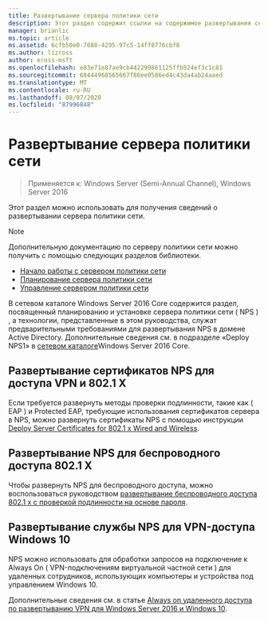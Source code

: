 ```yaml
---
title: Развертывание сервера политики сети
description: Этот раздел содержит ссылки на содержимое развертывания сервера политики сети для Windows Server 2016 и содержит ссылки на дополнительные рекомендации по NPS.
manager: brianlic
ms.topic: article
ms.assetid: 6cfb50e0-7088-4295-97c5-14ff8776cbf8
ms.author: lizross
author: eross-msft
ms.openlocfilehash: e83e71e87ae9cb442299861125ffb524ef3c1c81
ms.sourcegitcommit: 68444968565667f86ee0586ed4c43da4ab24aaed
ms.translationtype: MT
ms.contentlocale: ru-RU
ms.lasthandoff: 08/07/2020
ms.locfileid: "87996848"
---
```

# <a name="deploy-network-policy-server"></a>Развертывание сервера политики сети

>Применяется к: Windows Server (Semi-Annual Channel), Windows Server 2016

Этот раздел можно использовать для получения сведений о развертывании сервера политики сети.

>[!NOTE]
>Дополнительную документацию по серверу политики сети можно получить с помощью следующих разделов библиотеки.
>- [Начало работы с сервером политики сети](nps-getstart-top.md)
>- [Планирование сервера политики сети](nps-plan-top.md)
>- [Управление сервером политики сети](nps-manage-top.md)

В сетевом каталоге Windows Server 2016 Core содержится раздел, посвященный планированию и установке сервера политики сети \( NPS \) , а технологии, представленные в этом руководства, служат предварительными требованиями для развертывания NPS в домене Active Directory. Дополнительные сведения см. в подразделе «Deploy NPS1» в [сетевом каталоге](../../core-network-guide/core-network-guide.md#BKMK_deployNPS1)Windows Server 2016 Core.

## <a name="deploy-nps-certificates-for-vpn-and-8021x-access"></a>Развертывание сертификатов NPS для доступа VPN и 802.1 X

Если требуется развернуть методы проверки подлинности, такие как \( EAP \) и Protected EAP, требующие использования сертификатов сервера в NPS, можно развернуть сертификаты NPS с помощью инструкции [Deploy Server Certificates for 802.1 x Wired and Wireless](../../core-network-guide/cncg/server-certs/deploy-server-certificates-for-802.1x-wired-and-wireless-deployments.md).

## <a name="deploy-nps-for-8021x-wireless-access"></a>Развертывание NPS для беспроводного доступа 802.1 X

Чтобы развернуть NPS для беспроводного доступа, можно воспользоваться руководством [развертывание беспроводного доступа 802.1 x с проверкой подлинности на основе пароля](../../core-network-guide/cncg/wireless/a-deploy-8021x-wireless-access.md).

## <a name="deploy-nps-for-windows-10-vpn-access"></a>Развертывание службы NPS для VPN-доступа Windows 10

NPS можно использовать для обработки запросов на подключение к Always On \( VPN-подключениям виртуальной частной сети \) для удаленных сотрудников, использующих компьютеры и устройства под управлением Windows 10.

Дополнительные сведения см. в статье [Always on удаленного доступа по развертыванию VPN для Windows Server 2016 и Windows 10](../../../remote/remote-access/vpn/always-on-vpn/deploy/always-on-vpn-deploy.md).